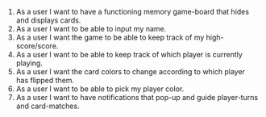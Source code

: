 1. As a user I want to have a functioning memory game-board that hides and displays cards.
2. As a user I want to be able to input my name.
3. As a user I want the game to be able to keep track of my high-score/score.
4. As a user I want to be able to keep track of which player is currently playing.
5. As a user I want the card colors to change according to which player has flipped them.
6. As a user I want to be able to pick my player color.
7. As a user I want to have notifications that pop-up and guide player-turns and card-matches.

